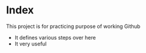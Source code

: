 # Index
This project is for practicing purpose of working Github

- It defines various steps over here
- It very useful 
